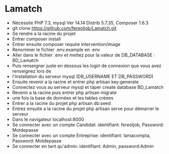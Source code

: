 # Lamatch
* Nécessite PHP 7.3, mysql  Ver 14.14 Distrib 5.7.35, Composer 1.6.3
* git clone https://github.com/fereoljob/Lamatch.git
* Se rendre a la racine du projet
* Entrer composer install
* Entrer ensuite composer require intervention/image
* Renommer le fichier .env.example en .env
* Aller dans le fichier .env et mettez pour la valeur de DB_DATABASE : BD_Lamatch
* Puis renseigner juste en dessous les login de connexion que vous avez renseignez lors de
* l'installation du serveur mysql (DB_USERNAME ET DB_PASSWORD)
* Ensuite revenir a la racine et entrer php artisan key:generate
* Connectez vous au serveur mysql et taper create database BD_Lamatch
* Revenir a la racine puis entrer php artisan migrate
* une fois la base de données et les tables créees
* Entrer a la racine du projet php artisan db:seed
* Entrez ensuite a la racine du projet php artisan serve pour démarrer le serveur
* Dans le navigateur localhost:8000
* Se connecter avec un compte Candidat: identifiant: fereoljob, Password: Motdepasse
* Se connecter avec un compte Entreprise: identifiant: lamacompta, Password: Motdepasse
* Se connecter en tant qu'admin: identifiant: Admin, password:Admin
 


